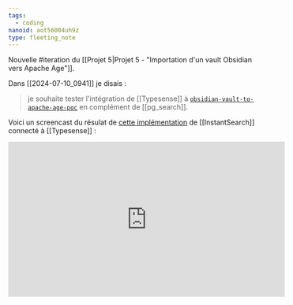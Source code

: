 ```yaml
---
tags:
  - coding
nanoid: aot56004uh9z
type: fleeting_note
---
```

Nouvelle #iteration du [[Projet 5|Projet 5 - "Importation d'un vault Obsidian vers Apache Age"]].

Dans [[2024-07-10_0941]] je disais :

>  je souhaite tester l'intégration de [[Typesense]] à [`obsidian-vault-to-apache-age-poc`](https://github.com/stephane-klein/obsidian-vault-to-apache-age-poc) en complément de [[pg_search]].

Voici un screencast du résulat de [cette implémentation](https://github.com/stephane-klein/obsidian-vault-to-apache-age-poc/blob/typesense/instant-search/index.html) de [[InstantSearch]] connecté à [[Typesense]] :

<iframe width="560" height="315" src="https://www.youtube.com/embed/GGLB1MXgcgY?si=HvLDq-prLy8XpasT" title="YouTube video player" frameborder="0" allow="accelerometer; autoplay; clipboard-write; encrypted-media; gyroscope; picture-in-picture; web-share" referrerpolicy="strict-origin-when-cross-origin" allowfullscreen></iframe>
